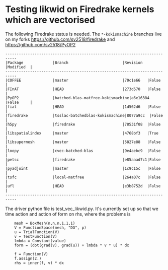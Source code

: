 # Testing likwid on Firedrake kernels which are vectorised

The following Firedrake status is needed. The `*-kokismachine` branches live on my forks
https://github.com/sv2518/firedrake and https://github.com/sv2518/PyOP2
```
---------------------------------------------------------------------------
|Package             |Branch                        |Revision  |Modified  |
---------------------------------------------------------------------------
|COFFEE              |master                        |70c1e66   |False     |
|FInAT               |HEAD                          |273d570   |False     |
|PyOP2               |batched-blas-matfree-kokismachine|a6e16384  |False     |
|fiat                |HEAD                          |1d562d6   |False     |
|firedrake           |tsslac-batchedblas-kokismachine|8077a9cc  |False     |
|h5py                |firedrake                     |78531f08  |False     |
|libspatialindex     |master                        |4768bf3   |True      |
|libsupermesh        |master                        |5827e88   |False     |
|loopy               |cvec-batched-blas             |9e4aebc9  |False     |
|petsc               |firedrake                     |e85aaad7c1|False     |
|pyadjoint           |master                        |1c9c15c   |False     |
|tsfc                |local-matfree                 |264a07c   |False     |
|ufl                 |HEAD                          |e3b8752d  |False     |
---------------------------------------------------------------------------
```

The driver python file is test_vec_likwid.py. It's currently set up so that we
time action and action of form on rhs, where the problems is 
```
    mesh = BoxMesh(n,n,n,1,1,1)
    V = FunctionSpace(mesh, "DG", p)
    u = TrialFunction(V)
    v = TestFunction(V)
    lmbda = Constant(value)
    form = (dot(grad(v), grad(u)) + lmbda * v * u) * dx

    f = Function(V)
    f.assign(2.)
    rhs = inner(f, v) * dx
```

